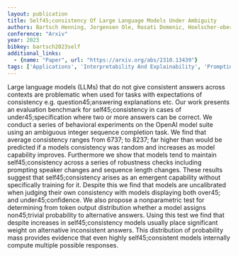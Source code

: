 ```yaml
---
layout: publication
title: Self45;consistency Of Large Language Models Under Ambiguity
authors: Bartsch Henning, Jorgensen Ole, Rosati Domenic, Hoelscher-obermaier Jason, Pfau Jacob
conference: "Arxiv"
year: 2023
bibkey: bartsch2023self
additional_links:
  - {name: "Paper", url: "https://arxiv.org/abs/2310.13439"}
tags: ['Applications', 'Interpretability And Explainability', 'Prompting', 'RAG', 'Security', 'Training Techniques']
---
```

Large language models (LLMs) that do not give consistent answers across contexts are problematic when used for tasks with expectations of consistency e.g. question45;answering explanations etc. Our work presents an evaluation benchmark for self45;consistency in cases of under45;specification where two or more answers can be correct. We conduct a series of behavioral experiments on the OpenAI model suite using an ambiguous integer sequence completion task. We find that average consistency ranges from 6737; to 8237; far higher than would be predicted if a models consistency was random and increases as model capability improves. Furthermore we show that models tend to maintain self45;consistency across a series of robustness checks including prompting speaker changes and sequence length changes. These results suggest that self45;consistency arises as an emergent capability without specifically training for it. Despite this we find that models are uncalibrated when judging their own consistency with models displaying both over45; and under45;confidence. We also propose a nonparametric test for determining from token output distribution whether a model assigns non45;trivial probability to alternative answers. Using this test we find that despite increases in self45;consistency models usually place significant weight on alternative inconsistent answers. This distribution of probability mass provides evidence that even highly self45;consistent models internally compute multiple possible responses.
